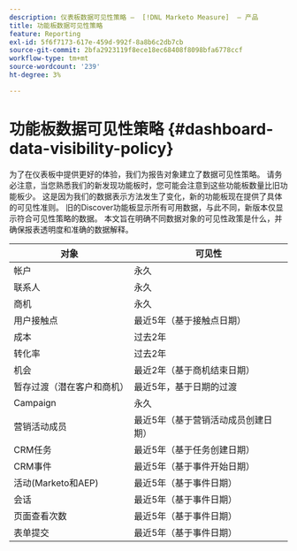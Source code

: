 ```yaml
---
description: 仪表板数据可见性策略 —  [!DNL Marketo Measure]  — 产品
title: 功能板数据可见性策略
feature: Reporting
exl-id: 5f6f7173-617e-459d-992f-8a8b6c2db7cb
source-git-commit: 2bfa2923119f8ece18ec68408f8098bfa6778ccf
workflow-type: tm+mt
source-wordcount: '239'
ht-degree: 3%

---
```


# 功能板数据可见性策略 {#dashboard-data-visibility-policy}

为了在仪表板中提供更好的体验，我们为报告对象建立了数据可见性策略。 请务必注意，当您熟悉我们的新发现功能板时，您可能会注意到这些功能板数量比旧功能板少。 这是因为我们的数据表示方法发生了变化，新的功能板现在提供了具体的可见性准则。 旧的Discover功能板显示所有可用数据，与此不同，新版本仅显示符合可见性策略的数据。 本文旨在明确不同数据对象的可见性政策是什么，并确保报表透明度和准确的数据解释。

<table>
<thead>
  <tr>
    <th>对象</th>
    <th>可见性</th>
  </tr>
</thead>
<tbody>
  <tr>
    <td>帐户</td>
    <td>永久</td>
  </tr>
  <tr>
    <td>联系人</td>
    <td>永久</td>
  </tr>
  <tr>
    <td>商机</td>
    <td>永久</td>
  </tr>
  <tr>
    <td>用户接触点</td>
    <td>最近5年（基于接触点日期）</td>
  </tr>
  <tr>
    <td>成本</td>
    <td>过去2年</td>
  </tr>
  <tr>
    <td>转化率</td>
    <td>过去2年</td>
  </tr>
  <tr>
    <td>机会</td>
    <td>最近2年（基于商机结束日期）</td>
  </tr>
  <tr>
    <td>暂存过渡（潜在客户和商机）</td>
    <td>最近5年，基于日期的过渡</td>
  </tr>
  <tr>
    <td>Campaign</td>
    <td>永久 </td>
  </tr>
  <tr>
    <td>营销活动成员</td>
    <td>最近5年（基于营销活动成员创建日期）</td>
  </tr>
  <tr>
    <td>CRM任务</td>
    <td>最近5年（基于任务创建日期）</td>
  </tr>
  <tr>
    <td>CRM事件</td>
    <td>最近5年（基于事件开始日期）</td>
  </tr>
  <tr>
    <td>活动(Marketo和AEP)</td>
    <td>最近5年（基于事件日期）</td>
  </tr>
  <tr>
    <td>会话 </td>
    <td>最近5年（基于事件日期）</td>
  </tr>
  <tr>
    <td>页面查看次数</td>
    <td>最近5年（基于事件日期）</td>
  </tr>
  <tr>
    <td>表单提交</td>
    <td>最近5年（基于事件日期）</td>
  </tr>
</tbody>
</table>
